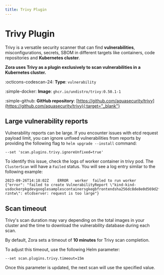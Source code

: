 ```yaml
---
title: Trivy Plugin 
---
```


# Trivy Plugin

Trivy is a versatile security scanner that can find **vulnerabilities**, misconfigurations, secrets, SBOM 
in different targets like containers, code repositories and **Kubernetes cluster**.

**Zora uses Trivy as a plugin exclusively to scan vulnerabilities in a Kubernetes cluster.**

:octicons-codescan-24: **Type**: `vulnerability`

:simple-docker: **Image**: `ghcr.io/undistro/trivy:0.50.1-1`

:simple-github: **GitHub repository**: [https://github.com/aquasecurity/trivy](https://github.com/aquasecurity/trivy){:target="_blank"}

## Large vulnerability reports

Vulnerability reports can be large.
If you encounter issues with etcd request payload limit, you can ignore unfixed vulnerabilities from reports 
by providing the following flag to `helm upgrade --install` command:

```
--set 'scan.plugins.trivy.ignoreUnfixed=true'
```

To identify this issue, check the logs of worker container in trivy pod.
The `ClusterScan` will have a `Failed` status. You will see a log entry similar to the following example:

```
2023-09-26T14:18:02Z	ERROR	worker	failed to run worker	{"error": "failed to create VulnerabilityReport \"kind-kind-usdockerpkgdevgooglesamplescontainersgkegbfrontendsha256dc8de8e0d569d2f828b187528c9317bd6b605c273ac5a282aebe471f630420fc-rzntw\": etcdserver: request is too large"}
```

## Scan timeout

Trivy's scan duration may vary depending on the total images in your cluster 
and the time to download the vulnerability database during each scan. 

By default, Zora sets a timeout of **10 minutes** for Trivy scan completion.

To adjust this timeout, use the following Helm parameter:

```shell
--set scan.plugins.trivy.timeout=15m
```

Once this parameter is updated, the next scan will use the specified value.
